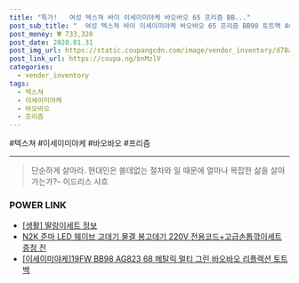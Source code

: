 ```yaml
--- 
title: "특가!   여성 텍스쳐 바이 이세이미야케 바오바오 65 프리즘 BB..." 
post_sub_title: "  여성 텍스쳐 바이 이세이미야케 바오바오 65 프리즘 BB98 토트백 AG543" 
post_money: ₩ 733,320 
post_date: 2020.01.31 
post_img_url: https://static.coupangcdn.com/image/vendor_inventory/d78a/af742e1c3e5a16387895eb6ad242f1c80b9637a13bb94fe2779f3cc4ab98.jpg 
post_link_url: https://coupa.ng/bnMzlV 
categories: 
  - vendor_inventory 
tags: 
  - 텍스쳐 
  - 이세이미야케 
  - 바오바오 
  - 프리즘 
--- 
```

  #텍스쳐 #이세이미야케 #바오바오 #프리즘 
<hr> 

> 단순하게 살아라. 현대인은 쓸데없는 절차와 일 때문에 얼마나 복잡한 삶을 살아가는가?– 이드리스 샤흐 


### POWER LINK

* <a href="https://blog.naver.com/fasyy4321/221761438491" target="_blank"> [생활] 딸랑이세트 정보 </a>
* <a href="https://blog.naver.com/sakai111/221784682981" target="_blank">N2K 준마 LED 웨이브 고데기 물결 봉고데기 220V 전용코드+고급손톱깎이세트 증정 전</a>
* <a href="https://blog.naver.com/fasyy4321/221791718686" target="_blank">[이세이미야케]19FW BB98 AG823 68 메탈릭 멀티 그린 바오바오 리플렉션 토트백</a>
